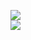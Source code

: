 [![](https://img.shields.io/badge/Made%20With-Github%20Spray-lightgrey.svg?style=for-the-badge&logo=github)](https://github.com/Annihil/github-spray#17352)  
[![](https://i.imgur.com/2DrTn0Z.gif)](https://github.com/Annihil/github-spray)